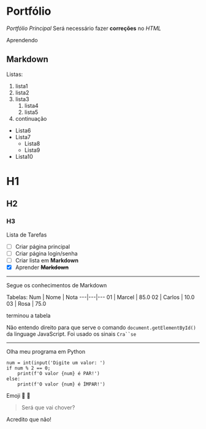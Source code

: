 # Portfólio
 *Portfólio Principal*
 Será necessário fazer **correções** no *HTML*
 
 Aprendendo 
 ## **Markdown**
 
 Listas:
  1. lista1
 2. lista2
 3. lista3
    1. lista4
    2. lista5
1. continuação

* Lista6
* Lista7
   * Lista8
   * Lista9
* Lista10

# H1
## H2
### H3

Lista de Tarefas

- [ ] Criar página principal
- [ ] Criar página login/senha
- [ ] Criar lista em **Markdown**
- [x] Aprender __~~Markdown~~__

___
Segue os conhecimentos de Markdown

Tabelas:
Num | Nome | Nota
---|---|---
01 | Marcel | 85.0
02 | Carlos | 10.0
03 | Rosa | 75.0

terminou a tabela

Não entendo direito para que serve o comando `document.getElementById()` da linguage JavaScript.
Foi usado os sinais ` Cra``se `

___

Olha meu programa em Python
```
num = int(input('Digite um valor: ')
if num % 2 == 0;
    print(f'O valor {num} é PAR!')
else:
    print(f'O valor {num} é ÍMPAR!')
```

Emoji 🖖 🤙

> Será que vai chover?

Acredito que não!
